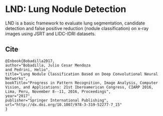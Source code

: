 # LND: Lung Nodule Detection

LND is a basic framework to evaluate lung segmentation, candidate detection and false positive reduction (nodule classification) on x-ray images using JSRT and LIDC-IDRI datasets.

## Cite
```
@Inbook{Bobadilla2017,
author="Bobadilla, Julio Cesar Mendoza
and Pedrini, Helio",
title="Lung Nodule Classification Based on Deep Convolutional Neural Networks",
bookTitle="Progress in Pattern Recognition, Image Analysis, Computer Vision, and Applications: 21st Iberoamerican Congress, CIARP 2016, Lima, Peru, November 8--11, 2016, Proceedings",
year="2017",
publisher="Springer International Publishing",
url="http://dx.doi.org/10.1007/978-3-319-52277-7_15"
}
```


